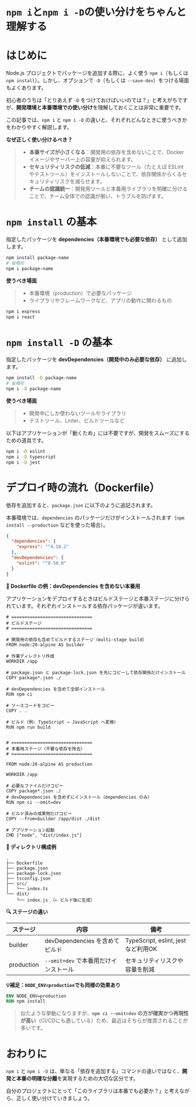 # `npm i`と`npm i -D`の使い分けをちゃんと理解する

# はじめに

Node.js プロジェクトでパッケージを追加する際に、よく使う `npm i`（もしくは `npm install`）。しかし、オプションで `-D`（もしくは `--save-dev`）をつける場面もよくあります。

初心者のうちは「とりあえず `-D` をつけておけばいいのでは？」と考えがちですが、**開発環境と本番環境での使い分け**を理解しておくことは非常に重要です。

この記事では、`npm i` と `npm i -D` の違いと、それぞれどんなときに使うべきかをわかりやすく解説します。

**なぜ正しく使い分けるべき？**

>* **本番サイズが小さくなる**：開発用の依存を含めないことで、Docker イメージやサーバー上の容量が抑えられます。
>* **セキュリティリスクの低減**：本番に不要なツール（たとえば ESLint やテストツール）をインストールしないことで、依存関係からくるセキュリティリスクを減らせます。
>* **チームの認識統一**：開発用ツールと本番用ライブラリを明確に分けることで、チーム全体での認識が揃い、トラブルを防げます。

# `npm install` の基本

指定したパッケージを **dependencies（本番環境でも必要な依存）** として追加します。

```bash
npm install package-name
# 省略形
npm i package-name
```

**使うべき場面**

>- 本番環境（production）で必要なパッケージ
>- ライブラリやフレームワークなど、アプリの動作に関わるもの

```bash
npm i express
npm i react
```

# `npm install -D` の基本

指定したパッケージを **devDependencies（開発中のみ必要な依存）** に追加します。

```bash
npm install -D package-name
# 省略形
npm i -D package-name
```

**使うべき場面**

>- 開発中にしか使わないツールやライブラリ
>- テストツール、Linter、ビルドツールなど

以下はアプリケーションが「動くため」には不要ですが、開発をスムーズにするための道具です。

```bash
npm i -D eslint
npm i -D typescript
npm i -D jest
```

# デプロイ時の流れ（Dockerfile）

依存を追加すると、`package.json` に以下のように追記されます。

本番環境では、`dependencies` のパッケージだけがインストールされます（`npm install --production` などを使った場合）。

```json
{
  "dependencies": {
    "express": "^4.18.2"
  },
  "devDependencies": {
    "eslint": "^8.50.0"
  }
}
```

**🐳 Dockerfile の例：devDependencies を含めない本番用**

アプリケーションをデプロイするときはビルドステージと本番ステージに分けられています。それぞれインストールする依存パッケージが違います。

```docker:Dockerfile
# ===============================
# ビルドステージ
# ===============================

# 開発用の依存も含めてビルドするステージ（multi-stage build）
FROM node:20-alpine AS builder

# 作業ディレクトリ作成
WORKDIR /app

# package.json と package-lock.json を先にコピーして依存関係だけインストール
COPY package*.json ./

# devDependencies を含めて全部インストール
RUN npm ci

# ソースコードをコピー
COPY . .

# ビルド（例: TypeScript → JavaScript へ変換）
RUN npm run build


# ===============================
# 本番用ステージ（不要な依存を除去）
# ===============================

FROM node:20-alpine AS production

WORKDIR /app

# 必要なファイルだけコピー
COPY package*.json ./
# devDependencies を含めずにインストール（dependencies のみ）
RUN npm ci --omit=dev

# ビルド済みの成果物だけコピー
COPY --from=builder /app/dist ./dist

# アプリケーション起動
CMD ["node", "dist/index.js"]
```

**📁 ディレクトリ構成例**

```
.
├── Dockerfile
├── package.json
├── package-lock.json
├── tsconfig.json
├── src/
│   └── index.ts
└── dist/
    └── index.js （← ビルド後に生成）
```

**🔍 ステージの違い**

| ステージ | 内容 | 備考 |
|----------|------|------|
| builder  | devDependencies を含めてビルド | TypeScript, eslint, jest など利用OK |
| production | `--omit=dev` で本番用だけインストール | セキュリティリスクや容量を削減 |

**💡補足：`NODE_ENV=production`でも同様の効果あり**

```Dockerfile
ENV NODE_ENV=production
RUN npm install
```

>似たような挙動になりますが、**`npm ci --omit=dev` の方が確実かつ再現性が高い**（CI/CDにも適している）ため、最近はそちらが推奨されることが多いです。

# おわりに

`npm i` と `npm i -D` は、単なる「依存を追加する」コマンドの違いではなく、**開発と本番の明確な分離**を実現するための大切な区分です。

自分のプロジェクトにとって「このライブラリは本番でも必要か？」と考えながら、正しく使い分けていきましょう。
